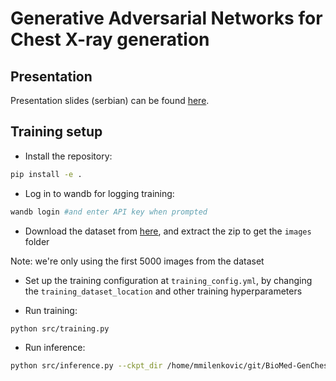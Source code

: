 # Generative Adversarial Networks for Chest X-ray generation

## Presentation

Presentation slides (serbian) can be found [here](https://docs.google.com/presentation/d/1gfiVajAiR8EHV__tFSZVNDnqCnU982NUOmHJSt6ENSw/edit?usp=sharing).


## Training setup

* Install the repository:

```sh
pip install -e .
```

* Log in to wandb for logging training:

```sh
wandb login #and enter API key when prompted
```

* Download the dataset from [here](https://www.kaggle.com/datasets/nih-chest-xrays/data?select=images_001), and extract the zip to get the `images` folder

Note: we're only using the first 5000 images from the dataset

* Set up the training configuration at `training_config.yml`, by changing the `training_dataset_location` and other training hyperparameters

* Run training:

```sh
python src/training.py
```

* Run inference:

```sh
python src/inference.py --ckpt_dir /home/mmilenkovic/git/BioMed-GenChestXRay/models/202407130030/ --num_images 5
```